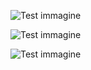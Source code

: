 ![Test immagine]({{site.baseurl}}/assets/images/Case-bruciate-Anpi-Versilia.jpg)

![Test immagine]({{site.baseurl}}/assets/images/malga-zonta-partigiani.jpg)

![Test immagine]({{site.baseurl}}/assets/images/Case-bruciate-Anpi-Versilia.jpg)
